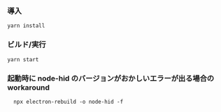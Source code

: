 ### 導入

```
yarn install
```

### ビルド/実行

```
yarn start
```

### 起動時に node-hid のバージョンがおかしいエラーが出る場合の workaround

```
  npx electron-rebuild -o node-hid -f
```
